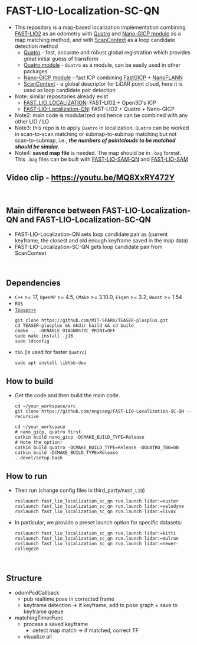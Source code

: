 # FAST-LIO-Localization-SC-QN
+ This repository is a map-based localization implementation combining [FAST-LIO2](https://github.com/hku-mars/FAST_LIO) as an odometry with [Quatro](https://quatro-plusplus.github.io/) and [Nano-GICP module](https://github.com/engcang/nano_gicp) as a map matching method, and with [ScanContext](https://github.com/gisbi-kim/scancontext_tro) as a loop candidate detection method
    + [Quatro](https://quatro-plusplus.github.io/) - fast, accurate and robust global registration which provides great initial guess of transform
    + [Quatro module](https://github.com/engcang/quatro) - `Quatro` as a module, can be easily used in other packages
    + [Nano-GICP module](https://github.com/engcang/nano_gicp) - fast ICP combining [FastGICP](https://github.com/SMRT-AIST/fast_gicp) + [NanoFLANN](https://github.com/jlblancoc/nanoflann)
    + [ScanContext](https://github.com/gisbi-kim/scancontext_tro) - a global descriptor for LiDAR point cloud, here it is used as loop candidate pair detection
+ Note: similar repositories already exist
    + [FAST_LIO_LOCALIZATION](https://github.com/HViktorTsoi/FAST_LIO_LOCALIZATION): FAST-LIO2 + Open3D's ICP
    + [FAST-LIO-Localization-QN](https://github.com/engcang/FAST-LIO-Localization-QN): FAST-LIO2 + Quatro + Nano-GICP
+ Note2: main code is modularized and hence can be combined with any other LIO / LO
+ Note3: this repo is to apply `Quatro` in localization. `Quatro` can be worked in scan-to-scan matching or submap-to-submap matching but not scan-to-submap, i.e., ***the numbers of pointclouds to be matched should be similar.***
+ Note4: **saved map file** is needed. The map should be in `.bag` format. This `.bag` files can be built with [FAST-LIO-SAM-QN](https://github.com/engcang/FAST-LIO-SAM-QN) and [FAST-LIO-SAM](https://github.com/engcang/FAST-LIO-SAM)

## Video clip - https://youtu.be/MQ8XxRY472Y

<br>

## Main difference between FAST-LIO-Localization-QN and FAST-LIO-Localization-SC-QN
+ FAST-LIO-Localization-QN sets loop candidate pair as (current keyframe, the closest and old enough keyframe saved in the map data)
+ FAST-LIO-Localization-SC-QN gets loop candidate pair from ScanContext

<br>

## Dependencies
+ `C++` >= 17, `OpenMP` >= 4.5, `CMake` >= 3.10.0, `Eigen` >= 3.2, `Boost` >= 1.54
+ `ROS`
+ [`Teaser++`](https://github.com/MIT-SPARK/TEASER-plusplus)
    ```shell
    git clone https://github.com/MIT-SPARK/TEASER-plusplus.git
    cd TEASER-plusplus && mkdir build && cd build
    cmake .. -DENABLE_DIAGNOSTIC_PRINT=OFF
    sudo make install -j16
    sudo ldconfig
    ```
+ `tbb` (is used for faster `Quatro`)
    ```shell
    sudo apt install libtbb-dev
    ```

## How to build
+ Get the code and then build the main code.
    ```shell
    cd ~/your_workspace/src
    git clone https://github.com/engcang/FAST-LIO-Localization-SC-QN --recursive

    cd ~/your_workspace
    # nano_gicp, quatro first
    catkin build nano_gicp -DCMAKE_BUILD_TYPE=Release
    # Note the option!
    catkin build quatro -DCMAKE_BUILD_TYPE=Release -DQUATRO_TBB=ON
    catkin build -DCMAKE_BUILD_TYPE=Release
    . devel/setup.bash
    ```

## How to run
+ Then run (change config files in third_party/`FAST_LIO`)
    ```shell
    roslaunch fast_lio_localization_sc_qn run.launch lidar:=ouster
    roslaunch fast_lio_localization_sc_qn run.launch lidar:=velodyne
    roslaunch fast_lio_localization_sc_qn run.launch lidar:=livox
    ```
* In particular, we provide a preset launch option for specific datasets:
    ```shell
    roslaunch fast_lio_localization_sc_qn run.launch lidar:=kitti
    roslaunch fast_lio_localization_sc_qn run.launch lidar:=mulran
    roslaunch fast_lio_localization_sc_qn run.launch lidar:=newer-college20
    ```

<br>

## Structure
+ odomPcdCallback
    + pub realtime pose in corrected frame
    + keyframe detection -> if keyframe, add to pose graph + save to keyframe queue
+ matchingTimerFunc
    + process a saved keyframe
        + detect map match -> if matched, correct TF
    + visualize all

<br>
